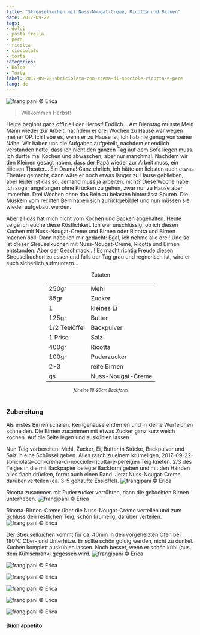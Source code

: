 ```yaml
---
title: "Streuselkuchen mit Nuss-Nougat-Creme, Ricotta und Birnen"
date: 2017-09-22
tags:
- dolci 
- pasta frolla
- pere
- ricotta
- cioccolato
- torta
categories:
- Dolce
- Torte
label: 2017-09-22-sbriciolata-con-crema-di-nocciole-ricotta-e-pere
lang: de 
---
```

![](../2017-09-22-sbriciolata-con-crema-di-nocciole-ricotta-e-pere/header.jpg "frangipani © Erica")

> Willkommen Herbst!

Heute beginnt ganz offiziell der Herbst! Endlich... Am Dienstag musste Mein Mann wieder zur Arbeit, nachdem er drei Wochen zu Hause war wegen meiner OP. Ich liebe es, wenn er zu Hause ist, ich hab nie genug von seiner Nähe. Wir haben uns die Aufgaben aufgeteilt, nachdem er endlich verstanden hatte, dass ich nicht den ganzen Tag auf dem Sofa liegen muss. Ich durfte mal Kochen und abwaschen, aber nur manchmal. Nachdem wir den Kleinen gesagt haben, dass der Papà wieder zur Arbeit muss, ein riiiesen Theater... Ein Drama! Ganz ehrlich, ich hätte am liebsten auch etwas Theater gemacht, dann wäre er noch etwas länger zu Hause geblieben, aber leider ist das so. Jemand muss ja arbeiten, nicht? Diese Woche habe ich sogar angefangen ohne Krücken zu gehen, zwar nur zu Hause aber immerhin. Drei Wochen ohne das Bein zu belasten hinterlässt Spuren. Die Muskeln vom rechten Bein haben sich zurückgebildet und nun müssen sie wieder aufgebaut werden.

Aber all das hat mich nicht vom Kochen und Backen abgehalten. Heute zeige ich euche diese Köstlichkeit. Ich war unschlüssig, ob ich diesen Kuchen mit Nuss-Nougat-Creme und Birnen oder Ricotta und Birnen machen soll. Dann habe ich mir gedacht: Egal, ich nehme alle drei! Und so ist dieser Streuselkuchen mit Nuss-Nougat-Creme, Ricotta und Birnen entstanden. Aber der Geschmack...! Es macht richtig Freude diesen Streuselkuchen zu essen und falls der Tag grau und regnerisch ist, wird er euch sicherlich aufmuntern...

<div id="wrapper" style="text-align: center">
  <div id="yourdiv" style="display: inline-block;">
    <div class="ingredients">
      <div class="ingredients-title">Zutaten</div>
      <table>
        <tbody>
          </tr>
          <tr>
            <td>250gr</td>
            <td>Mehl</td>
          </tr>
          <tr>
            <td>85gr</td>
            <td>Zucker</td>
          </tr>
          <tr>
            <td>1</td>
            <td>kleines Ei</td>
          </tr>
          <tr>
            <td>125gr</td>
            <td>Butter</td>
          </tr>
          <tr>
            <td>1/2 Teelöffel</td>
            <td>Backpulver</td>
          </tr>
          <tr>
            <td>1 Prise</td>
            <td>Salz</td>
          </tr>
          <tr>
            <td>400gr</td>
            <td>Ricotta</td>
           </tr>
          <tr>
            <td>100gr</td>
            <td>Puderzucker</td>
          </tr>
          <tr>
            <td>2-3</td>
            <td>reife Birnen</td>
          </tr>
          <tr>
            <td>qs</td>
            <td>Nuss-Nougat-Creme</td>
          </tr>
        </tbody>
      </table>
      <i class="pull-right" style="font-size: 80%;">für eine 18-20cm Backform</i>
      <br></br>
    </div>
  </div>
</div>


<h3>
  <font color="grey">
    <i class="fa-solid fa-gears"></i>
  </font> Zubereitung
</h3>

Als erstes Birnen schälen, Kerngehäuse entfernen und in kleine Würfelchen schneiden. Die Birnen zusammen mit etwas Zucker ganz kurz weich kochen. Auf die Seite legen und auskühlen lassen.

Nun Teig vorbereiten: Mehl, Zucker, Ei, Butter in Stücke, Backpulver und Salz in eine Schüssel geben. Alles rasch zu einem krümeligen, 2017-09-22-sbriciolata-con-crema-di-nocciole-ricotta-e-pereigen Teig kneten. 2/3 des Teiges in die mit Backpapier belegte Backform geben und mit den Händen alles flach drücken, formt auch einen Rand. Jetzt Nuss-Nougat-Creme darüber verteilen (ca. 3-5 gehäufte Esslöffel).
![](../2017-09-22-sbriciolata-con-crema-di-nocciole-ricotta-e-pere/cremanocciole.jpg "frangipani © Erica")

Ricotta zusammen mit Puderzucker verrühren, dann die gekochten Birnen unterheben.
![](../2017-09-22-sbriciolata-con-crema-di-nocciole-ricotta-e-pere/ricottaepere.jpg "frangipani © Erica")

Ricotta-Birnen-Creme über die Nuss-Nougat-Creme verteilen und zum Schluss den restlichen Teig, schön krümelig, darüber verteilen.
![](../2017-09-22-sbriciolata-con-crema-di-nocciole-ricotta-e-pere/teglia.jpg "frangipani © Erica")

Der Streuselkuchen kommt für ca. 40min in den vorgeheizten Ofen bei 180°C Ober- und Unterhitze. Er sollte schön goldig werden, nicht zu dunkel. Kuchen komplett auskühlen lassen. Noch besser, wenn er schön kühl (aus dem Kühlschrank) gegessen wird.
![](../2017-09-22-sbriciolata-con-crema-di-nocciole-ricotta-e-pere/risultato1.jpg "frangipani © Erica")

![](../2017-09-22-sbriciolata-con-crema-di-nocciole-ricotta-e-pere/risultato2.jpg "frangipani © Erica")

![](../2017-09-22-sbriciolata-con-crema-di-nocciole-ricotta-e-pere/risultato3.jpg "frangipani © Erica")

![](../2017-09-22-sbriciolata-con-crema-di-nocciole-ricotta-e-pere/risultato4.jpg "frangipani © Erica")

![](../2017-09-22-sbriciolata-con-crema-di-nocciole-ricotta-e-pere/risultato5.jpg "frangipani © Erica")

![](../2017-09-22-sbriciolata-con-crema-di-nocciole-ricotta-e-pere/risultato6.jpg "frangipani © Erica")

<h4>Buon appetito
  <font color="red">
    <i class="fa-regular fa-face-smile"></i>
  </font>
</h4>